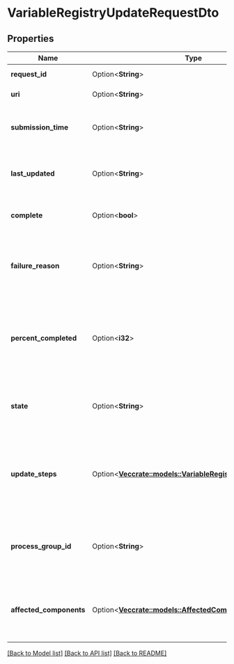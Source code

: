 # VariableRegistryUpdateRequestDto

## Properties

Name | Type | Description | Notes
------------ | ------------- | ------------- | -------------
**request_id** | Option<**String**> | The ID of the request | [optional]
**uri** | Option<**String**> | The URI for the request | [optional]
**submission_time** | Option<**String**> | The timestamp of when the request was submitted | [optional]
**last_updated** | Option<**String**> | The timestamp of when the request was last updated | [optional]
**complete** | Option<**bool**> | Whether or not the request is completed | [optional]
**failure_reason** | Option<**String**> | The reason for the request failing, or null if the request has not failed | [optional]
**percent_completed** | Option<**i32**> | A value between 0 and 100 (inclusive) indicating how close the request is to completion | [optional]
**state** | Option<**String**> | A description of the current state of the request | [optional]
**update_steps** | Option<[**Vec<crate::models::VariableRegistryUpdateStepDto>**](VariableRegistryUpdateStepDTO.md)> | The steps that are required in order to complete the request, along with the status of each | [optional]
**process_group_id** | Option<**String**> | The unique ID of the Process Group that the variable registry belongs to | [optional]
**affected_components** | Option<[**Vec<crate::models::AffectedComponentEntity>**](AffectedComponentEntity.md)> | A set of all components that will be affected if the value of this variable is changed | [optional]

[[Back to Model list]](../README.md#documentation-for-models) [[Back to API list]](../README.md#documentation-for-api-endpoints) [[Back to README]](../README.md)



